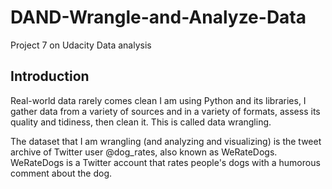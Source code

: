 # DAND-Wrangle-and-Analyze-Data
Project 7 on Udacity Data analysis 


## Introduction 

Real-world data rarely comes clean
I am using Python and its libraries, I gather data from a variety of sources and in a variety of formats, assess its quality and tidiness, then clean it. This is called data wrangling.

The dataset that I am wrangling (and analyzing and visualizing) is the tweet archive of Twitter user @dog_rates, also known as WeRateDogs. WeRateDogs is a Twitter account that rates people's dogs with a humorous comment about the dog.


